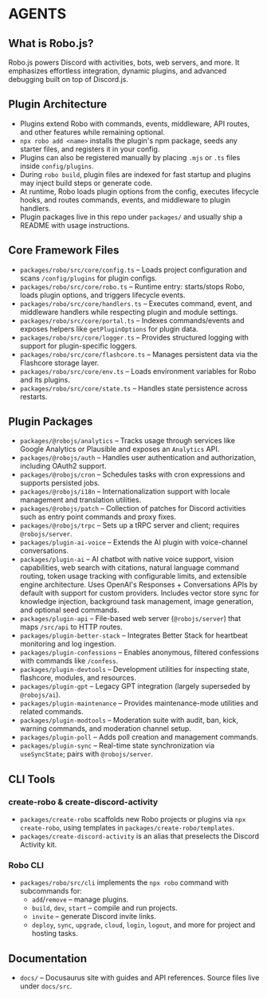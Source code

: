 # AGENTS

## What is Robo.js?

Robo.js powers Discord with activities, bots, web servers, and more. It emphasizes effortless integration, dynamic plugins, and advanced debugging built on top of Discord.js.

## Plugin Architecture

- Plugins extend Robo with commands, events, middleware, API routes, and other features while remaining optional.
- `npx robo add <name>` installs the plugin's npm package, seeds any starter files, and registers it in your config.
- Plugins can also be registered manually by placing `.mjs` or `.ts` files inside `config/plugins`.
- During `robo build`, plugin files are indexed for fast startup and plugins may inject build steps or generate code.
- At runtime, Robo loads plugin options from the config, executes lifecycle hooks, and routes commands, events, and middleware to plugin handlers.
- Plugin packages live in this repo under `packages/` and usually ship a README with usage instructions.

## Core Framework Files

- `packages/robo/src/core/config.ts` – Loads project configuration and scans `/config/plugins` for plugin configs.
- `packages/robo/src/core/robo.ts` – Runtime entry: starts/stops Robo, loads plugin options, and triggers lifecycle events.
- `packages/robo/src/core/handlers.ts` – Executes command, event, and middleware handlers while respecting plugin and module settings.
- `packages/robo/src/core/portal.ts` – Indexes commands/events and exposes helpers like `getPluginOptions` for plugin data.
- `packages/robo/src/core/logger.ts` – Provides structured logging with support for plugin-specific loggers.
- `packages/robo/src/core/flashcore.ts` – Manages persistent data via the Flashcore storage layer.
- `packages/robo/src/core/env.ts` – Loads environment variables for Robo and its plugins.
- `packages/robo/src/core/state.ts` – Handles state persistence across restarts.

## Plugin Packages

- `packages/@robojs/analytics` – Tracks usage through services like Google Analytics or Plausible and exposes an `Analytics` API.
- `packages/@robojs/auth` – Handles user authentication and authorization, including OAuth2 support.
- `packages/@robojs/cron` – Schedules tasks with cron expressions and supports persisted jobs.
- `packages/@robojs/i18n` – Internationalization support with locale management and translation utilities.
- `packages/@robojs/patch` – Collection of patches for Discord activities such as entry point commands and proxy fixes.
- `packages/@robojs/trpc` – Sets up a tRPC server and client; requires `@robojs/server`.
- `packages/plugin-ai-voice` – Extends the AI plugin with voice-channel conversations.
- `packages/plugin-ai` – AI chatbot with native voice support, vision capabilities, web search with citations, natural language command routing, token usage tracking with configurable limits, and extensible engine architecture. Uses OpenAI's Responses + Conversations APIs by default with support for custom providers. Includes vector store sync for knowledge injection, background task management, image generation, and optional seed commands.
- `packages/plugin-api` – File-based web server (`@robojs/server`) that maps `/src/api` to HTTP routes.
- `packages/plugin-better-stack` – Integrates Better Stack for heartbeat monitoring and log ingestion.
- `packages/plugin-confessions` – Enables anonymous, filtered confessions with commands like `/confess`.
- `packages/plugin-devtools` – Development utilities for inspecting state, flashcore, modules, and resources.
- `packages/plugin-gpt` – Legacy GPT integration (largely superseded by `@robojs/ai`).
- `packages/plugin-maintenance` – Provides maintenance-mode utilities and related commands.
- `packages/plugin-modtools` – Moderation suite with audit, ban, kick, warning commands, and moderation channel setup.
- `packages/plugin-poll` – Adds poll creation and management commands.
- `packages/plugin-sync` – Real-time state synchronization via `useSyncState`; pairs with `@robojs/server`.

## CLI Tools

### create-robo & create-discord-activity

- `packages/create-robo` scaffolds new Robo projects or plugins via `npx create-robo`, using templates in `packages/create-robo/templates`.
- `packages/create-discord-activity` is an alias that preselects the Discord Activity kit.

### Robo CLI

- `packages/robo/src/cli` implements the `npx robo` command with subcommands for:
  - `add`/`remove` – manage plugins.
  - `build`, `dev`, `start` – compile and run projects.
  - `invite` – generate Discord invite links.
  - `deploy`, `sync`, `upgrade`, `cloud`, `login`, `logout`, and more for project and hosting tasks.

## Documentation

- `docs/` – Docusaurus site with guides and API references. Source files live under `docs/src`.
